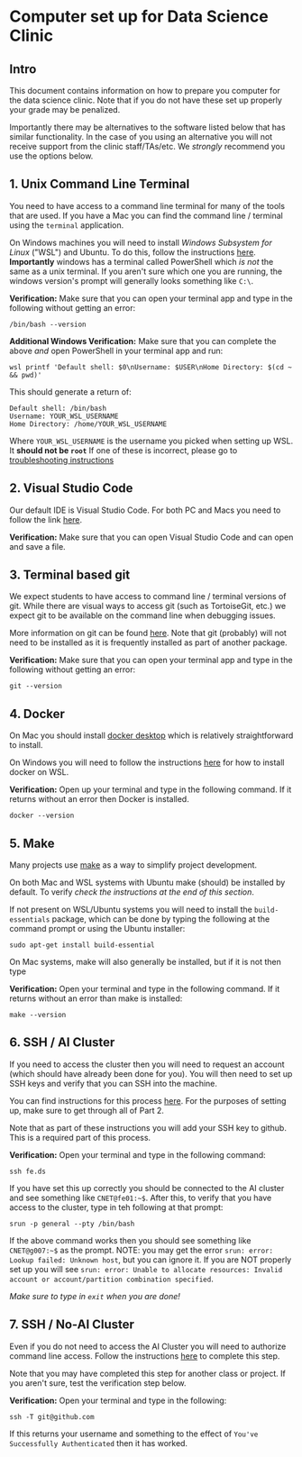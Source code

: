 # Computer set up for Data Science Clinic

## Intro

This document contains information on how to prepare you computer for the data science clinic. Note that if you do not have these set up properly your grade may be penalized.

Importantly there may be alternatives to the software listed below that has similar functionality. In the case of you using an alternative you will not receive support from the clinic staff/TAs/etc. We _strongly_ recommend you use the options below.

## 1. Unix Command Line Terminal

You need to have access to a command line terminal for many of the tools that are used. If you have a Mac you can find the command line / terminal using the `terminal` application. 

On Windows machines you will need to install _Windows Subsystem for Linux_ ("WSL") and Ubuntu. To do this, follow the instructions [here](https://learn.microsoft.com/en-us/windows/wsl/install). **Importantly** windows has a terminal called PowerShell which _is not_ the same as a unix terminal. If you aren't sure which one you are running, the windows version's prompt will generally looks something like `C:\`.

**Verification:** Make sure that you can open your terminal app and type in the following without getting an error:

    /bin/bash --version

**Additional Windows Verification:** Make sure that you can complete the above _and_ open PowerShell in your terminal app and run:

```wsl printf 'Default shell: $0\nUsername: $USER\nHome Directory: $(cd ~ && pwd)'```

This should generate a return of:
```
Default shell: /bin/bash
Username: YOUR_WSL_USERNAME
Home Directory: /home/YOUR_WSL_USERNAME
```
Where `YOUR_WSL_USERNAME` is the username you picked when setting up WSL. It <b>should not be `root`</b> If one of these is incorrect, please go to [troubleshooting instructions](./troubleshooting.md#troubleshooting-wsl)



## 2. Visual Studio Code

Our default IDE is Visual Studio Code. For both PC and Macs you need to follow the link [here](https://code.visualstudio.com/download). 

**Verification:** Make sure that you can open Visual Studio Code and can open and save a file.

## 3. Terminal based git

We expect students to have access to command line / terminal versions of git. While there are visual ways to access git (such as TortoiseGit, etc.) we expect git to be available on the command line when debugging issues. 

More information on git can be found [here](https://git-scm.com/book/en/v2/Getting-Started-Installing-Git). Note that git (probably) will not need to be installed as it is frequently installed as part of another package.

**Verification:** Make sure that you can open your terminal app and type in the following without getting an error:

    git --version

## 4. Docker

On Mac you should install [docker desktop](https://docs.docker.com/desktop/) which is relatively straightforward to install. 

On Windows you will need to follow the instructions [here](https://docs.docker.com/desktop/windows/wsl/) for how to install docker on WSL.

**Verification:** Open up your terminal and type in the following command. If it returns without an error then Docker is installed.

    docker --version


## 5. Make

Many projects use [make](https://sites.ualberta.ca/dept/chemeng/AIX-43/share/man/info/C/a_doc_lib/aixprggd/genprogc/make.htm) as a way to simplify project development. 

On both Mac and WSL systems with Ubuntu make (should) be installed by default. To verify _check the instructions at the end of this section_.

If not present on WSL/Ubuntu systems you will need to install the `build-essentials` package, which can be done by typing the following at the command prompt or using the Ubuntu installer:

    sudo apt-get install build-essential

On Mac systems, make will also generally be installed, but if it is not then type 

**Verification:** Open your terminal and type in the following command. If it returns without an error than make is installed:

    make --version

## 6. SSH / AI Cluster

If you need to access the cluster then you will need to request an account (which should have already been done for you). You will then need to set up SSH keys and verify that you can SSH into the machine.

You can find instructions for this process [here](https://github.com/uchicago-dsi/core-facility-docs/blob/main/slurm.md#step-4-enable-authentication-with-ssh-keys). For the purposes of setting up, make sure to get through all of Part 2.

Note that as part of these instructions you will add your SSH key to github. This is a required part of this process.

**Verification:** Open your terminal and type in the following command:

    ssh fe.ds

If you have set this up correctly you should be connected to the AI cluster and see something like `CNET@fe01:~$`. After this, to verify that you have access to the cluster, type in teh following at that prompt:

    srun -p general --pty /bin/bash

If the above command works then you should see something like `CNET@g007:~$` as the prompt. NOTE: you may get the error `srun: error: Lookup failed: Unknown host`, but you can ignore it. If you are NOT properly set up you will see `srun: error: Unable to allocate resources: Invalid account or account/partition combination specified`.

_Make sure to type in `exit` when you are done!_

## 7. SSH / No-AI Cluster

Even if you do not need to access the AI Cluster you will need to authorize command line access. Follow the instructions [here](https://docs.github.com/en/authentication/connecting-to-github-with-ssh/adding-a-new-ssh-key-to-your-github-account) to complete this step.

Note that you may have completed this step for another class or project. If you aren't sure, test the verification step below.

**Verification:** Open your terminal and type in the following:

    ssh -T git@github.com

If this returns your username and something to the effect of `You've Successfully Authenticated` then it has worked. 